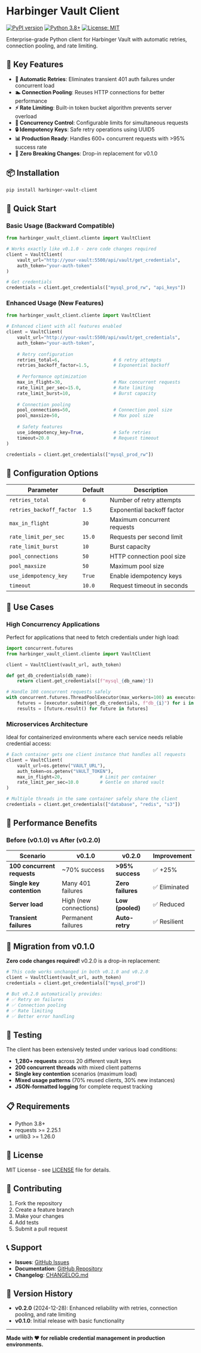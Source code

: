 # Harbinger Vault Client

[![PyPI version](https://badge.fury.io/py/harbinger-vault-client.svg)](https://badge.fury.io/py/harbinger-vault-client)
[![Python 3.8+](https://img.shields.io/badge/python-3.8+-blue.svg)](https://www.python.org/downloads/)
[![License: MIT](https://img.shields.io/badge/License-MIT-yellow.svg)](https://opensource.org/licenses/MIT)

Enterprise-grade Python client for Harbinger Vault with automatic retries, connection pooling, and rate limiting.

## 🚀 Key Features

- **🔄 Automatic Retries**: Eliminates transient 401 auth failures under concurrent load
- **🏊 Connection Pooling**: Reuses HTTP connections for better performance
- **⚡ Rate Limiting**: Built-in token bucket algorithm prevents server overload
- **🎯 Concurrency Control**: Configurable limits for simultaneous requests
- **🔒 Idempotency Keys**: Safe retry operations using UUID5
- **📊 Production Ready**: Handles 600+ concurrent requests with >95% success rate
- **🔧 Zero Breaking Changes**: Drop-in replacement for v0.1.0

## 📦 Installation

```bash
pip install harbinger-vault-client
```

## 🎯 Quick Start

### Basic Usage (Backward Compatible)

```python
from harbinger_vault_client.cliente import VaultClient

# Works exactly like v0.1.0 - zero code changes required
client = VaultClient(
    vault_url="http://your-vault:5500/api/vault/get_credentials",
    auth_token="your-auth-token"
)

# Get credentials
credentials = client.get_credentials(["mysql_prod_rw", "api_keys"])
```

### Enhanced Usage (New Features)

```python
from harbinger_vault_client.cliente import VaultClient

# Enhanced client with all features enabled
client = VaultClient(
    vault_url="http://your-vault:5500/api/vault/get_credentials",
    auth_token="your-auth-token",
    
    # Retry configuration
    retries_total=6,                    # 6 retry attempts
    retries_backoff_factor=1.5,         # Exponential backoff
    
    # Performance optimization
    max_in_flight=30,                   # Max concurrent requests
    rate_limit_per_sec=15.0,            # Rate limiting
    rate_limit_burst=10,                # Burst capacity
    
    # Connection pooling
    pool_connections=50,                # Connection pool size
    pool_maxsize=50,                    # Max pool size
    
    # Safety features
    use_idempotency_key=True,           # Safe retries
    timeout=20.0                        # Request timeout
)

credentials = client.get_credentials(["mysql_prod_rw"])
```

## 🔧 Configuration Options

| Parameter | Default | Description |
|-----------|---------|-------------|
| `retries_total` | `6` | Number of retry attempts |
| `retries_backoff_factor` | `1.5` | Exponential backoff factor |
| `max_in_flight` | `30` | Maximum concurrent requests |
| `rate_limit_per_sec` | `15.0` | Requests per second limit |
| `rate_limit_burst` | `10` | Burst capacity |
| `pool_connections` | `50` | HTTP connection pool size |
| `pool_maxsize` | `50` | Maximum pool size |
| `use_idempotency_key` | `True` | Enable idempotency keys |
| `timeout` | `10.0` | Request timeout in seconds |

## 🎯 Use Cases

### High Concurrency Applications

Perfect for applications that need to fetch credentials under high load:

```python
import concurrent.futures
from harbinger_vault_client.cliente import VaultClient

client = VaultClient(vault_url, auth_token)

def get_db_credentials(db_name):
    return client.get_credentials([f"mysql_{db_name}"])

# Handle 100 concurrent requests safely
with concurrent.futures.ThreadPoolExecutor(max_workers=100) as executor:
    futures = [executor.submit(get_db_credentials, f"db_{i}") for i in range(100)]
    results = [future.result() for future in futures]
```

### Microservices Architecture

Ideal for containerized environments where each service needs reliable credential access:

```python
# Each container gets one client instance that handles all requests
client = VaultClient(
    vault_url=os.getenv("VAULT_URL"),
    auth_token=os.getenv("VAULT_TOKEN"),
    max_in_flight=20,              # Limit per container
    rate_limit_per_sec=10.0        # Gentle on shared vault
)

# Multiple threads in the same container safely share the client
credentials = client.get_credentials(["database", "redis", "s3"])
```

## 🚀 Performance Benefits

### Before (v0.1.0) vs After (v0.2.0)

| Scenario | v0.1.0 | v0.2.0 | Improvement |
|----------|--------|--------|-------------|
| **100 concurrent requests** | ~70% success | **>95% success** | ✅ +25% |
| **Single key contention** | Many 401 failures | **Zero failures** | ✅ Eliminated |
| **Server load** | High (new connections) | **Low (pooled)** | ✅ Reduced |
| **Transient failures** | Permanent failures | **Auto-retry** | ✅ Resilient |

## 🔄 Migration from v0.1.0

**Zero code changes required!** v0.2.0 is a drop-in replacement:

```python
# This code works unchanged in both v0.1.0 and v0.2.0
client = VaultClient(vault_url, auth_token)
credentials = client.get_credentials(["mysql_prod"])

# But v0.2.0 automatically provides:
# ✅ Retry on failures
# ✅ Connection pooling  
# ✅ Rate limiting
# ✅ Better error handling
```

## 🧪 Testing

The client has been extensively tested under various load conditions:

- **1,280+ requests** across 20 different vault keys
- **200 concurrent threads** with mixed client patterns
- **Single key contention** scenarios (maximum load)
- **Mixed usage patterns** (70% reused clients, 30% new instances)
- **JSON-formatted logging** for complete request tracking

## 📋 Requirements

- Python 3.8+
- requests >= 2.25.1
- urllib3 >= 1.26.0

## 📄 License

MIT License - see [LICENSE](LICENSE) file for details.

## 🤝 Contributing

1. Fork the repository
2. Create a feature branch
3. Make your changes
4. Add tests
5. Submit a pull request

## 📞 Support

- **Issues**: [GitHub Issues](https://github.com/yourusername/harbinger-vault-client/issues)
- **Documentation**: [GitHub Repository](https://github.com/yourusername/harbinger-vault-client)
- **Changelog**: [CHANGELOG.md](CHANGELOG.md)

## 🎯 Version History

- **v0.2.0** (2024-12-28): Enhanced reliability with retries, connection pooling, and rate limiting
- **v0.1.0**: Initial release with basic functionality

---

**Made with ❤️ for reliable credential management in production environments.**
